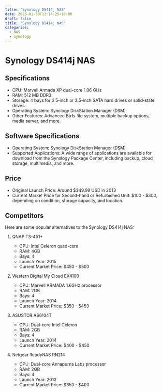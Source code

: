 ```yaml
---
title: "Synology DS414j NAS"
date: 2023-01-30T13:14:25+10:00
draft: false
title: "Synology DS414j NAS"
categories:
  - NAS
  - Synology
---
```

# Synology DS414j NAS

## Specifications
- CPU: Marvell Armada XP dual-core 1.06 GHz
- RAM: 512 MB DDR3
- Storage: 4 bays for 3.5-inch or 2.5-inch SATA hard drives or solid-state drives
- Operating System: Synology DiskStation Manager (DSM)
- Other Features: Advanced Btrfs file system, multiple backup options, media server, and more.

## Software Specifications
- Operating System: Synology DiskStation Manager (DSM)
- Supported Applications: A wide range of applications are available for download from the Synology Package Center, including backup, cloud storage, multimedia, and more.

## Price
- Original Launch Price: Around $349.99 USD in 2013
- Current Market Price for Second-hand or Refurbished Unit: $100 - $300, depending on condition, storage capacity, and location.

## Competitors
Here are some popular alternatives to the Synology DS414j NAS:

1. QNAP TS-451+
   - CPU: Intel Celeron quad-core
   - RAM: 4GB
   - Bays: 4
   - Launch Year: 2015
   - Current Market Price: $450 - $500

2. Western Digital My Cloud EX4100
   - CPU: Marvell ARMADA 1.6GHz processor
   - RAM: 2GB
   - Bays: 4
   - Launch Year: 2014
   - Current Market Price: $350 - $450

3. ASUSTOR AS6104T
   - CPU: Dual-core Intel Celeron
   - RAM: 2GB
   - Bays: 4
   - Launch Year: 2014
   - Current Market Price: $400 - $450

4. Netgear ReadyNAS RN214
   - CPU: Dual-core Annapurna Labs processor
   - RAM: 2GB
   - Bays: 4
   - Launch Year: 2013
   - Current Market Price: $350 - $400

